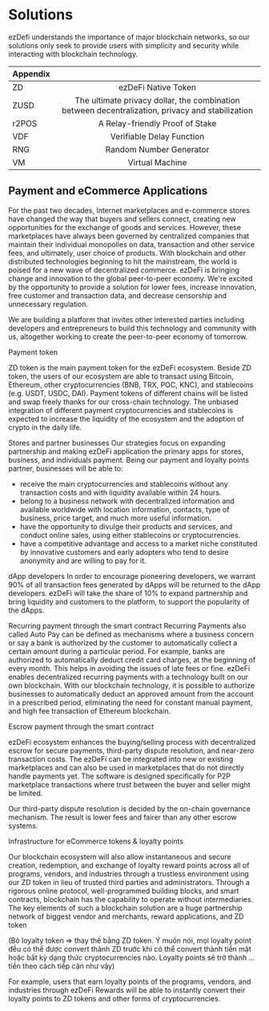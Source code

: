 # Solutions

ezDefi understands the importance of major blockchain networks, so our solutions only seek to provide users with simplicity and security while interacting with blockchain technology.

| Appendix |  |
| ------------   | :-----------: |
| ZD  | ezDeFi Native Token |
| ZUSD  |The ultimate privacy dollar, the combination between decentralization, privacy and stabilization    |
| r2POS | A Relay-friendly Proof of Stake |
| VDF |  Verifiable Delay Function |
|RNG|	Random Number Generator|
|VM|	Virtual Machine|

## Payment and eCommerce Applications

For the past two decades, Internet marketplaces and e-commerce stores have changed the way that buyers and sellers connect, creating new opportunities for the exchange of goods and services. However, these marketplaces have always been governed by centralized companies that maintain their individual monopolies on data, transaction and other service fees, and ultimately, user choice of products. With blockchain and other distributed technologies beginning to hit the mainstream, the world is poised for a new wave of decentralized commerce. ezDeFi is bringing change and innovation to the global peer-to-peer economy. We're excited by the opportunity to provide a solution for lower fees, increase innovation, free customer and transaction data, and decrease censorship and unnecessary regulation. 

We are building a platform that invites other interested parties including developers and entrepreneurs to build this technology and community with us, altogether working to create the peer-to-peer economy of tomorrow. 

Payment token

ZD token is the main payment token for the ezDeFi ecosystem. Beside ZD token, the users of our ecosystem are able to transact using Bitcoin, Ethereum, other cryptocurrencies (BNB, TRX, POC, KNC), and stablecoins (e.g. USDT, USDC, DAI). Payment tokens of different chains will be listed and swap freely thanks for our cross-chain technology. The unbiased integration of different payment cryptocurrencies and stablecoins is expected to increase the liquidity of the ecosystem and the adoption of crypto in the daily life. 

Stores and partner businesses
Our strategies focus on expanding partnership and making ezDeFi application the primary apps for stores, business, and individuals payment. Being our payment and loyalty points partner, businesses will be able to:
-	receive the main cryptocurrencies and stablecoins without any transaction costs and with liquidity available within 24 hours.
-	belong to a business network with decentralized information and available worldwide with location information, contacts, type of business, price target, and much more useful information.
-	have the opportunity to divulge their products and services, and conduct online sales, using either stablecoins or cryptocurrencies.
-	have a competitive advantage and access to a market niche constituted by innovative customers and early adopters who tend to desire anonymity and are willing to pay for it.

dApp developers
In order to encourage pioneering developers, we warrant 90% of all transaction fees generated by dApps will be returned to the dApp developers. ezDeFi will take the share of 10% to expand partnership and bring liquidity and customers to the platform, to support the popularity of the dApps.

Recurring payment through the smart contract
Recurring Payments also called Auto Pay can be defined as mechanisms where a business concern or say a bank is authorized by the customer to automatically collect a certain amount during a particular period. For example, banks are authorized to automatically deduct credit card charges, at the beginning of every month. This helps in avoiding the issues of late fees or fine. ezDeFi enables decentralized recurring payments with a technology built on our own blockchain. With our blockchain technology, it is possible to authorize businesses to automatically deduct an approved amount from the account in a prescribed period, eliminating the need for constant manual payment, and high fee transaction of Ethereum blockchain.

[//]: # (ảnh 1, recurring payments based on time with a variable amount)

[//]: # (ảnh 2, recurring payments based on time)

Escrow payment through the smart contract

ezDeFi ecosystem enhances the buying/selling process with decentralized escrow for secure payments, third-party dispute resolution, and near-zero transaction costs. The ezDeFi can be integrated into new or existing marketplaces and can also be used in marketplaces that do not directly handle payments yet. The software is designed specifically for P2P marketplace transactions where trust between the buyer and seller might be limited.

Our third-party dispute resolution is decided by the on-chain governance mechanism. The result is lower fees and fairer than any other escrow systems. 

[//]: # (ẢNH GIẢI THÍCH CƠ CHẾ ESCROW CỦA ezDeFi)

Infrastructure for eCommerce tokens & loyalty points

Our blockchain ecosystem will also allow instantaneous and secure creation, redemption, and exchange of loyalty reward points across all of programs, vendors, and industries through a trustless environment using our ZD token in lieu of trusted third parties and administrators. Through a rigorous online protocol, well-programmed building blocks, and smart contracts, blockchain has the capability to operate without intermediaries. The key elements of such a blockchain solution are a huge partnership network of biggest vendor and merchants, reward applications, and ZD token

 
(Bỏ loyalty token => thay thế bằng ZD token. Ý muốn nói, mọi loyalty point đều có thể được convert thành ZD trước khi có thể convert thành tiền mặt hoặc bất kỳ dạng thức cryptocurrencies nào. Loyalty points sẽ trở thành …tiền theo cách tiếp cận như vậy)

For example, users that earn loyalty points of the programs, vendors, and industries through ezDeFi Rewards will be able to instantly convert their loyalty points to ZD tokens and other forms of cryptocurrencies. 

